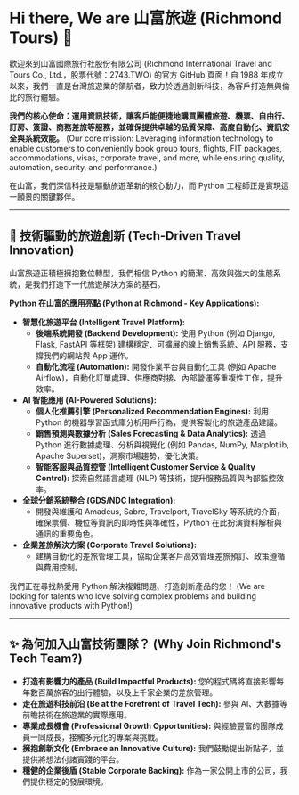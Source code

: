 # Hi there, We are 山富旅遊 (Richmond Tours) 👋

歡迎來到山富國際旅行社股份有限公司 (Richmond International Travel and Tours Co., Ltd.，股票代號：2743.TWO) 的官方 GitHub 頁面！自 1988 年成立以來，我們一直是台灣旅遊業的領航者，致力於透過創新科技，為客戶打造無與倫比的旅行體驗。

**我們的核心使命：運用資訊技術，讓客戶能便捷地購買團體旅遊、機票、自由行、訂房、簽證、商務差旅等服務，並確保提供卓越的品質保障、高度自動化、資訊安全與系統效能。**
(Our core mission: Leveraging information technology to enable customers to conveniently book group tours, flights, FIT packages, accommodations, visas, corporate travel, and more, while ensuring quality, automation, security, and performance.)

在山富，我們深信科技是驅動旅遊革新的核心動力，而 Python 工程師正是實現這一願景的關鍵夥伴。

---

## 🚀 技術驅動的旅遊創新 (Tech-Driven Travel Innovation)

山富旅遊正積極擁抱數位轉型，我們相信 Python 的簡潔、高效與強大的生態系統，是我們打造下一代旅遊解決方案的基石。

**Python 在山富的應用亮點 (Python at Richmond - Key Applications):**

*   **智慧化旅遊平台 (Intelligent Travel Platform):**
    *   **後端系統開發 (Backend Development):** 使用 Python (例如 Django, Flask, FastAPI 等框架) 建構穩定、可擴展的線上銷售系統、API 服務，支撐我們的網站與 App 運作。
    *   **自動化流程 (Automation):** 開發作業平台與自動化工具 (例如 Apache Airflow)，自動化訂單處理、供應商對接、內部營運等重複性工作，提升效率。
*   **AI 智能應用 (AI-Powered Solutions):**
    *   **個人化推薦引擎 (Personalized Recommendation Engines):** 利用 Python 的機器學習函式庫分析用戶行為，提供客製化的旅遊產品建議。
    *   **銷售預測與數據分析 (Sales Forecasting & Data Analytics):** 透過 Python 進行數據處理、分析與視覺化 (例如 Pandas, NumPy, Matplotlib, Apache Superset)，洞察市場趨勢，優化決策。
    *   **智能客服與品質控管 (Intelligent Customer Service & Quality Control):** 探索自然語言處理 (NLP) 等技術，提升服務品質與內部監控效率。
*   **全球分銷系統整合 (GDS/NDC Integration):**
    *   開發與維護和 Amadeus, Sabre, Travelport, TravelSky 等系統的介面，確保票價、機位等資訊的即時性與準確性，Python 在此扮演資料解析與通訊的重要角色。
*   **企業差旅解決方案 (Corporate Travel Solutions):**
    *   建構自動化的差旅管理工具，協助企業客戶高效管理差旅預訂、政策遵循與費用控制。

我們正在尋找熱愛用 Python 解決複雜問題、打造創新產品的您！
(We are looking for talents who love solving complex problems and building innovative products with Python!)

---

## ✨ 為何加入山富技術團隊？ (Why Join Richmond's Tech Team?)

*   **打造有影響力的產品 (Build Impactful Products):** 您的程式碼將直接影響每年數百萬旅客的出行體驗，以及上千家企業的差旅管理。
*   **走在旅遊科技前沿 (Be at the Forefront of Travel Tech):** 參與 AI、大數據等前瞻技術在旅遊業的實際應用。
*   **專業成長機會 (Professional Growth Opportunities):** 與經驗豐富的團隊成員一同成長，接觸多元化的專案與挑戰。
*   **擁抱創新文化 (Embrace an Innovative Culture):** 我們鼓勵提出新點子，並提供將想法付諸實踐的平台。
*   **穩健的企業後盾 (Stable Corporate Backing):** 作為一家公開上市的公司，我們提供穩定的發展環境。
